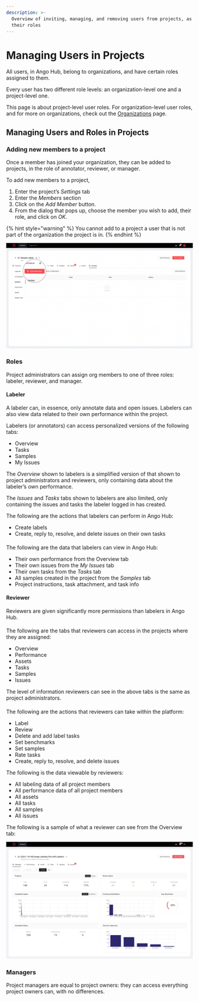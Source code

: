 ```yaml
---
description: >-
  Overview of inviting, managing, and removing users from projects, as well as
  their roles
---
```


# Managing Users in Projects

All users, in Ango Hub, belong to organizations, and have certain roles assigned to them.

Every user has two different role levels: an organization-level one and a project-level one.

This page is about project-level user roles. For organization-level user roles, and for more on organizations, check out the [Organizations](../../core-concepts/organizations.md) page.

## Managing Users and Roles in Projects

### Adding new members to a project <a href="#adding-new-members-to-a-project" id="adding-new-members-to-a-project"></a>

Once a member has joined your organization, they can be added to projects, in the role of annotator, reviewer, or manager.

To add new members to a project,

1. Enter the project’s _Settings_ tab
2. Enter the _Members_ section
3. Click on the _Add Member_ button.
4. From the dialog that pops up, choose the member you wish to add, their role, and click on _OK_.

{% hint style="warning" %}
You cannot add to a project a user that is not part of the organization the project is in.
{% endhint %}

![](<../../.gitbook/assets/Screen Shot 2021-12-23 at 15.47.23.png>)

### Roles <a href="#roles" id="roles"></a>

Project administrators can assign org members to one of three roles: labeler, reviewer, and manager.

#### Labeler <a href="#labeler" id="labeler"></a>

A labeler can, in essence, only annotate data and open issues. Labelers can also view data related to their own performance within the project.



Labelers (or annotators) can access personalized versions of the following tabs:

* Overview
* Tasks
* Samples
* My Issues

The _Overview_ shown to labelers is a simplified version of that shown to project administrators and reviewers, only containing data about the labeler’s own performance.

The _Issues_ and _Tasks_ tabs shown to labelers are also limited, only containing the issues and tasks the labeler logged in has created.



The following are the actions that labelers can perform in Ango Hub:

* Create labels
* Create, reply to, resolve, and delete issues on their own tasks

#### &#x20;<a href="#viewable-data" id="viewable-data"></a>

The following are the data that labelers can view in Ango Hub:

* Their own performance from the Overview tab
* Their own issues from the _My Issues_ tab
* Their own tasks from the _Tasks_ tab
* All samples created in the project from the _Samples_ tab
* Project instructions, task attachment, and task info

#### Reviewer <a href="#reviewer" id="reviewer"></a>

Reviewers are given significantly more permissions than labelers in Ango Hub.

#### &#x20;<a href="#tabs.1" id="tabs.1"></a>

The following are the tabs that reviewers can access in the projects where they are assigned:

* Overview
* Performance
* Assets
* Tasks
* Samples
* Issues

The level of information reviewers can see in the above tabs is the same as project administrators.

#### &#x20;<a href="#actions.1" id="actions.1"></a>

The following are the actions that reviewers can take within the platform:

* Label
* Review
* Delete and add label tasks
* Set benchmarks
* Set samples
* Rate tasks
* Create, reply to, resolve, and delete issues



The following is the data viewable by reviewers:

* All labeling data of all project members
* All performance data of all project members
* All assets
* All tasks
* All samples
* All issues

The following is a sample of what a reviewer can see from the Overview tab:

![](<../../.gitbook/assets/image (193).png>)

### Managers

Project managers are equal to project owners: they can access everything project owners can, with no differences.
